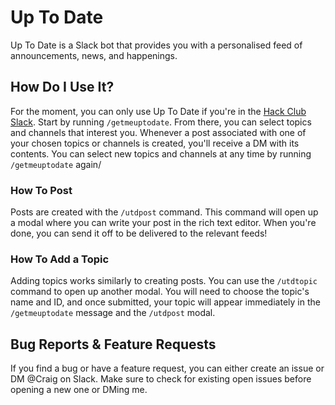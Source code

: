 # Up To Date
Up To Date is a Slack bot that provides you with a personalised feed of announcements, news, and happenings.

## How Do I Use It?

For the moment, you can only use Up To Date if you're in the [Hack Club Slack](https://hackclub.com/slack). Start by running `/getmeuptodate`. From there, you can select topics and channels that interest you. Whenever a post associated with one of your chosen topics or channels is created, you'll receive a DM with its contents. You can select new topics and channels at any time by running `/getmeuptodate` again/

### How To Post

Posts are created with the `/utdpost` command. This command will open up a modal where you can write your post in the rich text editor. When you're done, you can send it off to be delivered to the relevant feeds!

### How To Add a Topic

Adding topics works similarly to creating posts. You can use the `/utdtopic` command to open up another modal. You will need to choose the topic's name and ID, and once submitted, your topic will appear immediately in the `/getmeuptodate` message and the `/utdpost` modal.

## Bug Reports & Feature Requests

If you find a bug or have a feature request, you can either create an issue or DM @Craig on Slack. Make sure to check for existing open issues before opening a new one or DMing me.